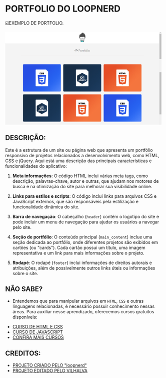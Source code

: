 # PORTFOLIO DO LOOPNERD
☑️EXEMPLO DE PORTFOLIO.

<img src="./IMAGENS/FOTO_1.png" align="center" width="500"> <br> 
<img src="./IMAGENS/FOTO_2.png" align="center" width="500"> <br> 

## DESCRIÇÃO:
Este é a estrutura de um site ou página web que apresenta um portfólio responsivo de projetos relacionados a desenvolvimento web, como HTML, CSS e jQuery. Aqui está uma descrição das principais características e funcionalidades do aplicativo:

1. **Meta informações**: O código HTML inclui várias meta tags, como descrição, palavras-chave, autor e outras, que ajudam nos motores de busca e na otimização do site para melhorar sua visibilidade online.

2. **Links para estilos e scripts**: O código inclui links para arquivos CSS e JavaScript externos, que são responsáveis pela estilização e funcionalidade dinâmica do site.

3. **Barra de navegação**: O cabeçalho (`header`) contém o logotipo do site e pode incluir um menu de navegação para ajudar os usuários a navegar pelo site.

4. **Seção de portfólio**: O conteúdo principal (`main_content`) inclue uma seção dedicada ao portfólio, onde diferentes projetos são exibidos em cartões (ou "cards"). Cada cartão possui um título, uma imagem representativa e um link para mais informações sobre o projeto.

5. **Rodapé**: O rodapé (`footer`) inclui informações de direitos autorais e atribuições, além de possivelmente outros links úteis ou informações sobre o site.

## NÃO SABE?
- Entendemos que para manipular arquivos em `HTML`, `CSS` e outras linguagens relacionadas, é necessário possuir conhecimento nessas áreas. Para auxiliar nesse aprendizado, oferecemos cursos gratuitos disponíveis:
* [CURSO DE HTML E CSS](https://github.com/VILHALVA/CURSO-DE-HTML-E-CSS)
* [CURSO DE JAVASCRIPT](https://github.com/VILHALVA/CURSO-DE-JAVASCRIPT)
* [CONFIRA MAIS CURSOS](https://github.com/VILHALVA?tab=repositories&q=+topic:CURSO)

## CREDITOS:
- [PROJETO CRIADO PELO "loopnerd"](https://www.loopnerd.com.br/codigos-css-prontos/portfolio-html-css/)
- [PROJETO EDITADO PELO VILHALVA](https://github.com/VILHALVA)
